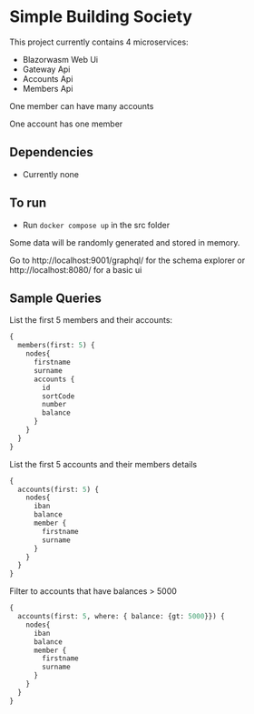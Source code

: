 #  Simple Building Society 

This project currently contains 4 microservices:

* Blazorwasm Web Ui
* Gateway Api
* Accounts Api
* Members Api

One member can have many accounts

One account has one member

## Dependencies

* Currently none

## To run
* Run `docker compose up` in the src folder

Some data will be randomly generated and stored in memory.

Go to http://localhost:9001/graphql/ for the schema explorer or http://localhost:8080/ for a basic ui

## Sample Queries

List the first 5 members and their accounts:

```graphql
{
  members(first: 5) {
    nodes{
      firstname
      surname
      accounts {
        id
        sortCode
        number
        balance
      }
    }
  }
}
```

List the first 5 accounts and their members details
```graphql
{
  accounts(first: 5) {
    nodes{
      iban
      balance
      member {
        firstname
        surname
      }
    }
  }
}
```

Filter to accounts that have balances > 5000
```graphql
{
  accounts(first: 5, where: { balance: {gt: 5000}}) {
    nodes{
      iban
      balance
      member {
        firstname
        surname
      }
    }
  }
}
```